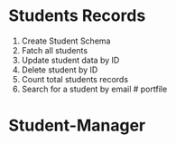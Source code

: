 # Students Records

1. Create Student Schema 
2. Fatch all students 
3. Update student data by ID
4. Delete student by ID
5. Count total students records
6. Search for a student by email # portfile
# Student-Manager
